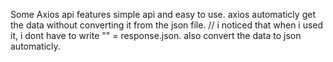 Some Axios api features
simple api and easy to use.
axios automaticly get the data without converting it from the json file. // i noticed that when i used it, i dont have to write "" = response.json.
also convert the data to json automaticly.


